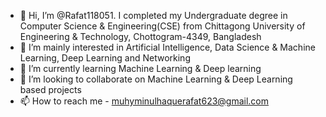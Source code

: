 - 👋 Hi, I’m @Rafat118051. I completed my Undergraduate degree in Computer Science & Engineering(CSE) from Chittagong University of Engineering & Technology, Chottogram-4349, Bangladesh
- 👀 I’m mainly interested in Artificial Intelligence, Data Science & Machine Learning, Deep Learning and Networking
- 🌱 I’m currently learning Machine Learning & Deep learning
- 💞️ I’m looking to collaborate on Machine Learning & Deep Learning based projects
- 📫 How to reach me - muhyminulhaquerafat623@gmail.com

<!---
Rafat118051/Rafat118051 is a ✨ special ✨ repository because its `README.md` (this file) appears on your GitHub profile.
You can click the Preview link to take a look at your changes.
--->
